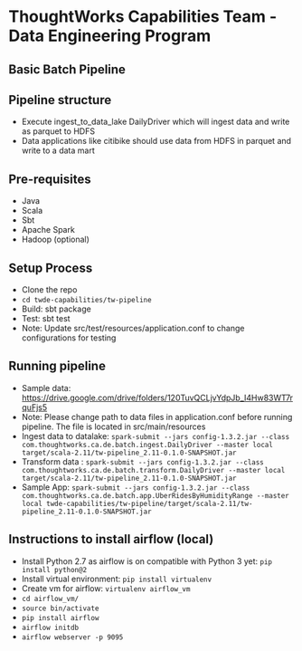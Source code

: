 # ThoughtWorks Capabilities Team - Data Engineering Program
## Basic Batch Pipeline

## Pipeline structure
* Execute ingest_to_data_lake DailyDriver which will ingest data and write as parquet to HDFS
* Data applications like citibike should use data from HDFS in parquet and write to a data mart 

## Pre-requisites
* Java
* Scala
* Sbt
* Apache Spark
* Hadoop (optional)

## Setup Process
* Clone the repo
* `cd twde-capabilities/tw-pipeline`
* Build: sbt package
* Test: sbt test
* Note: Update src/test/resources/application.conf to change configurations for testing

## Running pipeline
* Sample data: https://drive.google.com/drive/folders/120TuvQCLjvYdpJb_I4Hw83WT7rquFjs5
* Note: Please change path to data files in application.conf before running pipeline. The file is located in src/main/resources
* Ingest data to datalake: `spark-submit --jars config-1.3.2.jar --class com.thoughtworks.ca.de.batch.ingest.DailyDriver --master local target/scala-2.11/tw-pipeline_2.11-0.1.0-SNAPSHOT.jar`
* Transform data : `spark-submit --jars config-1.3.2.jar --class com.thoughtworks.ca.de.batch.transform.DailyDriver --master local target/scala-2.11/tw-pipeline_2.11-0.1.0-SNAPSHOT.jar`
* Sample App: `spark-submit --jars config-1.3.2.jar --class com.thoughtworks.ca.de.batch.app.UberRidesByHumidityRange --master local twde-capabilities/tw-pipeline/target/scala-2.11/tw-pipeline_2.11-0.1.0-SNAPSHOT.jar`

## Instructions to install airflow (local)
* Install Python 2.7 as airflow is on compatible with Python 3 yet: `pip install python@2`
* Install virtual environment: `pip install virtualenv`
* Create vm for airflow: `virtualenv airflow_vm`
* `cd airflow_vm/`
* `source bin/activate`
* `pip install airflow`
* `airflow initdb`
* `airflow webserver -p 9095`
